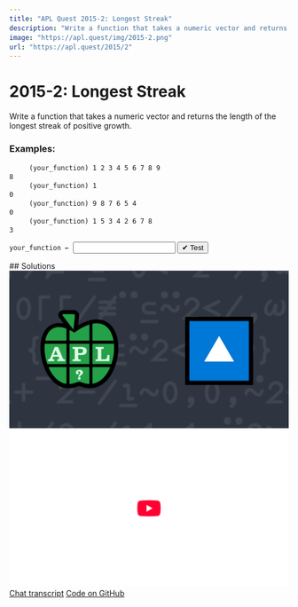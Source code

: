 ```yaml
---
title: "APL Quest 2015-2: Longest Streak"
description: "Write a function that takes a numeric vector and returns the length of the longest streak of positive growth."
image: "https://apl.quest/img/2015-2.png"
url: "https://apl.quest/2015/2"
---
```


# <span class=s>2015-</span>2: Longest Streak
Write a function that takes a numeric vector and returns the length of the longest streak of positive growth. 

### Examples:

```APL
     (your_function) 1 2 3 4 5 6 7 8 9 
8
     (your_function) 1 
0
     (your_function) 9 8 7 6 5 4
0
     (your_function) 1 5 3 4 2 6 7 8
3
```


                          
<div class="pdiv">
  <code onclick="p_Input.focus()">your_function ← </code><input id="p_Input" autocomplete="off" spellcheck="false" oninput="this.parentElement.querySelector`button`.disabled=false;localStorage.setItem(window.location.pathname,this.value)" onkeypress="subm(event)">
  <button onclick="alert$.next`Testing…`;submitSolution`p`" class="md-button md-button--primary">&#x2714; Test</button>
</div>
<blockquote id="p_Output"></blockquote>
## Solutions
<div onclick="play(this)" title="Video on YouTube" class="yt">
<img alt="Video Thumbnail" src="../../img/2015-2.png">
<img alt="YouTube" src="../../img/yt-big.png">
</div>
<a href="https://chat.stackexchange.com/transcript/52405?m=61492634#61492634" target="_blank" class="md-button md-button--primary">Chat transcript</a>
<a href="https://github.com/abrudz/apl_quest/blob/main/2015/2.apl" target="_blank" class="md-button md-button--primary right">Code on GitHub</a>

<script>
    testCases={"a":["1 2 3 4 5 6 7 8 9","9 8 7 6 5 4","1 5 3 4 2 6 7 8","1 2","2 1","?2 4 6 8 10"],"b":["1","0","?20⍴20","?5+⍳20","?(20+?20)⍴20","?50⍴?50⍴50"],"f":"⌈/0,≢¨∘(⊆⍨2</,)"}
    p_Input.value=localStorage.getItem(window.location.pathname)
    play=e=>e.outerHTML=`<iframe src="https://www.youtube.com/embed/fXl5_cJFw34?list=PLYKQVqyrAEj9wDIUyLDGtDAFTKY38BUMN&autoplay=1" title="<span class=s>2015-</span>2: Longest Streak (APL Quest 2015-2)" frameborder="0" allow="accelerometer; autoplay; clipboard-write; encrypted-media; gyroscope; picture-in-picture; web-share" referrerpolicy="strict-origin-when-cross-origin" allowfullscreen></iframe>`
</script>
